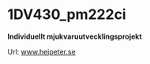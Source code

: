 1DV430_pm222ci
==============

<b>Individuellt mjukvaruutvecklingsprojekt</b>

Url: www.hejpeter.se

